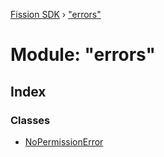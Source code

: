 [Fission SDK](../README.md) › ["errors"](_errors_.md)

# Module: "errors"

## Index

### Classes

* [NoPermissionError](../classes/_errors_.nopermissionerror.md)

